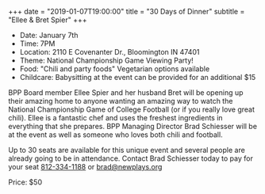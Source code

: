 +++
date = "2019-01-07T19:00:00"
title = "30 Days of Dinner"
subtitle = "Ellee & Bret Spier"
+++
* Date: January 7th
* Time: 7PM
* Location: 2110 E Covenanter Dr., Bloomington IN 47401
* Theme: National Championship Game Viewing Party!
* Food: "Chili and party foods" Vegetarian options available
* Childcare: Babysitting at the event can be provided for an additional $15

BPP Board member Ellee Spier and her husband Bret will be opening up their amazing home to anyone wanting an amazing way to watch the National Championship Game of College Football (or if you really love great chili). Ellee is a fantastic chef and uses the freshest ingredients in everything that she prepares. BPP Managing Director Brad Schiesser will be at the event as well as someone who loves both chili and football.

Up to 30 seats are available for this unique event and several people are already going to be in attendance. Contact Brad Schiesser today to pay for your seat  [812-334-1188](tel:+1-812-334-1188) or [brad@newplays.org](mailto:brad@newplays.org)

Price: $50
